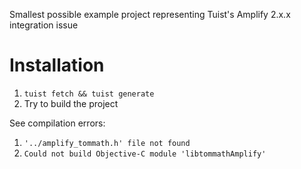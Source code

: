 Smallest possible example project representing Tuist's Amplify 2.x.x integration issue

# Installation

1. `tuist fetch && tuist generate`
2. Try to build the project

See compilation errors:

1. `'../amplify_tommath.h' file not found`
2. `Could not build Objective-C module 'libtommathAmplify'`